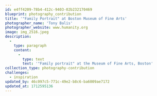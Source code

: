 ```yaml
---
id: e4ff4209-78b4-412c-9403-02b232170469
blueprint: photography_contribution
title: '"Family Portrait" at Boston Museum of Fine Arts'
photographer_name: 'Tony Balis'
photographer_website: www.humanity.org
image: img_2516.jpeg
description:
  -
    type: paragraph
    content:
      -
        type: text
        text: '"Family portrait" at the Museum of Fine Arts, Boston'
collection_type: photography-contribution
challenges:
  - inspiration
updated_by: 46c097c5-771c-49e2-b8c6-ba6009ae7172
updated_at: 1712595136
---
```

